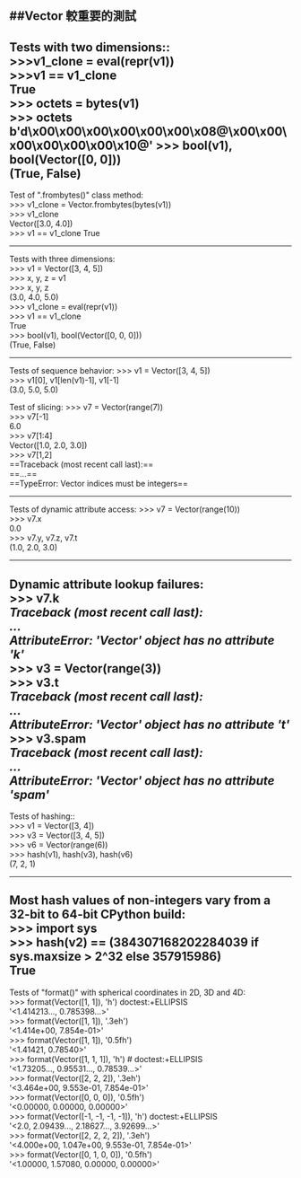 ##Vector 較重要的測試
---

Tests with two dimensions::  
        >>>v1_clone = eval(repr(v1))    
        >>>v1 == v1_clone    
                True    
        >>> octets = bytes(v1)  
        >>> octets  
                b'd\\x00\\x00\\x00\\x00\\x00\\x00\\x08@\\x00\\x00\\x00\\x00\\x00\\x00\\x10@'
        >>> bool(v1), bool(Vector([0, 0]))  
                (True, False)
---
    
Test of ".frombytes()" class method:  
        >>> v1_clone = Vector.frombytes(bytes(v1))  
        >>> v1_clone  
                Vector([3.0, 4.0])  
        >>> v1 == v1_clone
                True  

---
Tests with three dimensions:  
        >>> v1 = Vector([3, 4, 5])  
        >>> x, y, z = v1  
        >>> x, y, z  
                (3.0, 4.0, 5.0)  
        >>> v1_clone = eval(repr(v1))  
        >>> v1 == v1_clone  
                True  
        >>> bool(v1), bool(Vector([0, 0, 0]))  
                (True, False)  

---
Tests of sequence behavior:
        >>> v1 = Vector([3, 4, 5])  
        >>> v1[0], v1[len(v1)-1], v1[-1]  
                (3.0, 5.0, 5.0)  

Test of slicing:
        >>> v7 = Vector(range(7))  
        >>> v7[-1]  
                6.0  
        >>> v7[1:4]  
                Vector([1.0, 2.0, 3.0])  
        >>> v7[1,2]  
                ==Traceback (most recent call last):==      
                ==...==  
                ==TypeError: Vector indices must be integers==  

---
Tests of dynamic attribute access:
        >>> v7 = Vector(range(10))  
        >>> v7.x  
                0.0  
        >>> v7.y, v7.z, v7.t  
                (1.0, 2.0, 3.0)

---

Dynamic attribute lookup failures:  
        >>> v7.k    
                ***Traceback (most recent call last):***    
                ***...***    
                ***AttributeError: 'Vector' object has no attribute 'k'***    
        >>> v3 = Vector(range(3))  
        >>> v3.t  
                ***Traceback (most recent call last):***    
                ***...***    
                ***AttributeError: 'Vector' object has no attribute 't'***    
        >>> v3.spam  
                ***Traceback (most recent call last):***    
                ***...***    
                ***AttributeError: 'Vector' object has no attribute 'spam'***    
---

Tests of hashing::  
        >>> v1 = Vector([3, 4])    
        >>> v3 = Vector([3, 4, 5])     
        >>> v6 = Vector(range(6))    
        >>> hash(v1), hash(v3), hash(v6)    
                (7, 2, 1)    

---

Most hash values of non-integers vary from a 32-bit to 64-bit CPython build:  
        >>> import sys   
        >>> hash(v2) == (384307168202284039 if sys.maxsize > 2^32 else 357915986)   
                True  
---

Tests of "format()" with spherical coordinates in 2D, 3D and 4D:    
        >>> format(Vector([1, 1]), 'h') doctest:+ELLIPSIS  
                '<1.414213..., 0.785398...>'  
        >>> format(Vector([1, 1]), '.3eh')  
                '<1.414e+00, 7.854e-01>'  
        >>> format(Vector([1, 1]), '0.5fh')  
                '<1.41421, 0.78540>'  
        >>> format(Vector([1, 1, 1]), 'h') # doctest:+ELLIPSIS  
                '<1.73205..., 0.95531..., 0.78539...>'  
        >>> format(Vector([2, 2, 2]), '.3eh')  
                '<3.464e+00, 9.553e-01, 7.854e-01>'  
        >>> format(Vector([0, 0, 0]), '0.5fh')  
                '<0.00000, 0.00000, 0.00000>'  
        >>> format(Vector([-1, -1, -1, -1]), 'h') doctest:+ELLIPSIS  
                '<2.0, 2.09439..., 2.18627..., 3.92699...>'  
        >>> format(Vector([2, 2, 2, 2]), '.3eh')  
                '<4.000e+00, 1.047e+00, 9.553e-01, 7.854e-01>'  
        >>> format(Vector([0, 1, 0, 0]), '0.5fh')  
                '<1.00000, 1.57080, 0.00000, 0.00000>'  



